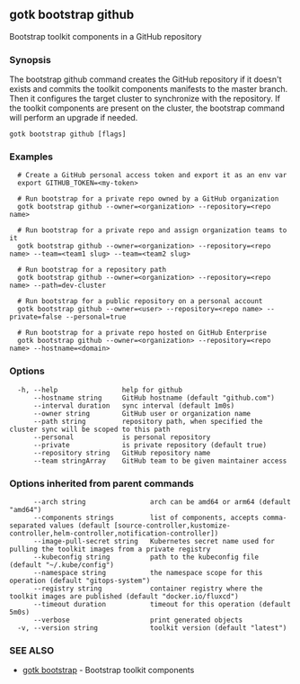 ## gotk bootstrap github

Bootstrap toolkit components in a GitHub repository

### Synopsis

The bootstrap github command creates the GitHub repository if it doesn't exists and
commits the toolkit components manifests to the master branch.
Then it configures the target cluster to synchronize with the repository.
If the toolkit components are present on the cluster,
the bootstrap command will perform an upgrade if needed.

```
gotk bootstrap github [flags]
```

### Examples

```
  # Create a GitHub personal access token and export it as an env var
  export GITHUB_TOKEN=<my-token>

  # Run bootstrap for a private repo owned by a GitHub organization
  gotk bootstrap github --owner=<organization> --repository=<repo name>

  # Run bootstrap for a private repo and assign organization teams to it
  gotk bootstrap github --owner=<organization> --repository=<repo name> --team=<team1 slug> --team=<team2 slug>

  # Run bootstrap for a repository path
  gotk bootstrap github --owner=<organization> --repository=<repo name> --path=dev-cluster

  # Run bootstrap for a public repository on a personal account
  gotk bootstrap github --owner=<user> --repository=<repo name> --private=false --personal=true 

  # Run bootstrap for a private repo hosted on GitHub Enterprise
  gotk bootstrap github --owner=<organization> --repository=<repo name> --hostname=<domain>

```

### Options

```
  -h, --help                help for github
      --hostname string     GitHub hostname (default "github.com")
      --interval duration   sync interval (default 1m0s)
      --owner string        GitHub user or organization name
      --path string         repository path, when specified the cluster sync will be scoped to this path
      --personal            is personal repository
      --private             is private repository (default true)
      --repository string   GitHub repository name
      --team stringArray    GitHub team to be given maintainer access
```

### Options inherited from parent commands

```
      --arch string                arch can be amd64 or arm64 (default "amd64")
      --components strings         list of components, accepts comma-separated values (default [source-controller,kustomize-controller,helm-controller,notification-controller])
      --image-pull-secret string   Kubernetes secret name used for pulling the toolkit images from a private registry
      --kubeconfig string          path to the kubeconfig file (default "~/.kube/config")
      --namespace string           the namespace scope for this operation (default "gitops-system")
      --registry string            container registry where the toolkit images are published (default "docker.io/fluxcd")
      --timeout duration           timeout for this operation (default 5m0s)
      --verbose                    print generated objects
  -v, --version string             toolkit version (default "latest")
```

### SEE ALSO

* [gotk bootstrap](gotk_bootstrap.md)	 - Bootstrap toolkit components

